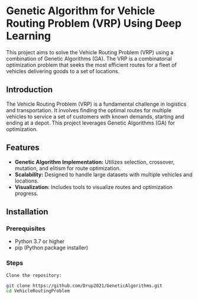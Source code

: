 # Genetic Algorithm for Vehicle Routing Problem (VRP) Using Deep Learning

This project aims to solve the Vehicle Routing Problem (VRP) using a combination of Genetic Algorithms (GA). The VRP is a combinatorial optimization problem that seeks the most efficient routes for a fleet of vehicles delivering goods to a set of locations.

## Introduction
The Vehicle Routing Problem (VRP) is a fundamental challenge in logistics and transportation. It involves finding the optimal routes for multiple vehicles to service a set of customers with known demands, starting and ending at a depot. This project leverages Genetic Algorithms (GA) for optimization.

## Features
- **Genetic Algorithm Implementation:** Utilizes selection, crossover, mutation, and elitism for route optimization.
- **Scalability:** Designed to handle large datasets with multiple vehicles and locations.
- **Visualization:** Includes tools to visualize routes and optimization progress.

## Installation
### Prerequisites
- Python 3.7 or higher
- pip (Python package installer)

### Steps
    Clone the repository:
   ```bash
   git clone https://github.com/Drup2021/GeneticAlgorithms.git
   cd VehicleRoutingProblem
   ```
